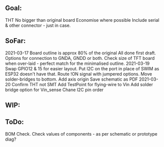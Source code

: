 Goal:
-----
THT
No bigger than original board
Economise where possible
Include serial & other connector - just in case.


SoFar:
------
2021-03-17
Board outline is approx 80% of the original
All done first draft.
Options for connection to GNDA, GNDD or both.
Check size of TFT board when over-laid - perfect match for the minimalised outline.
2021-03-19
Swap GPIO12 & 15 for easier layout.
Put I2C on the port in place of SWIM as ESP32 doesn't have that.
Route !ON signal with jumpered options.
Move solder-bridges to bottom.
Add axis origin
Save schematic as PDF
2021-03-20
Confirm THT not SMT
Add TestPoint for flying-wire to Vin
Add solder bridge option for Vin_sense
Chane I2C pin order


WIP:
----


ToDo:
-----
BOM
Check.
Check values of components - as per schematic or prototype diag?





